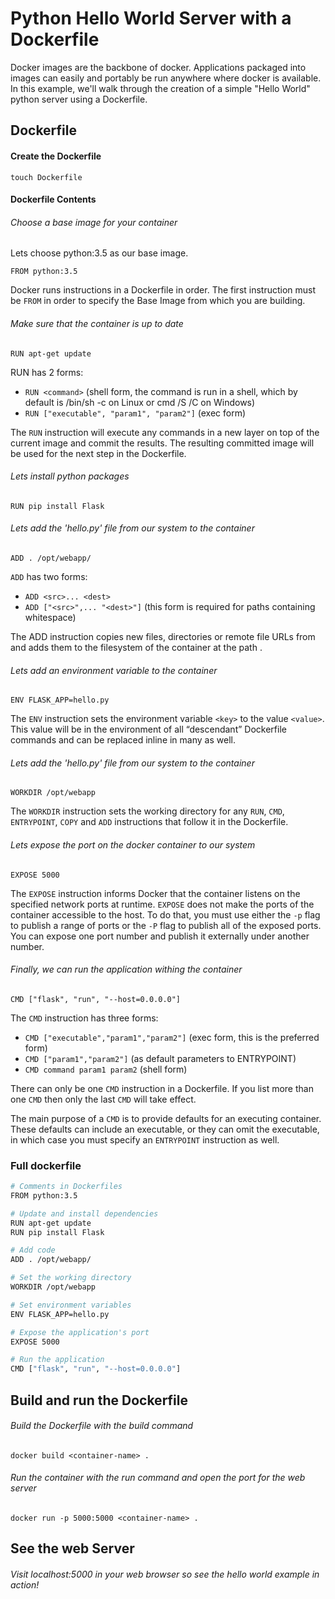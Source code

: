 # Python Hello World Server with a Dockerfile

Docker images are the backbone of docker. Applications packaged into images can easily and portably be run anywhere where docker is available. In this example, we'll walk through the creation of a simple "Hello World" python server using a Dockerfile.

## Dockerfile
#### Create the Dockerfile
```
touch Dockerfile
```

#### Dockerfile Contents

###### Choose a base image for your container
Lets choose python:3.5 as our base image.  
```
FROM python:3.5
```
Docker runs instructions in a Dockerfile in order. The first instruction must be `FROM` in order to specify the Base Image from which you are building.

###### Make sure that the container is up to date
```
RUN apt-get update
```
RUN has 2 forms:

* `RUN <command>` (shell form, the command is run in a shell, which by default is /bin/sh -c on Linux or cmd /S /C on Windows)  
* `RUN ["executable", "param1", "param2"]` (exec form)  

The `RUN` instruction will execute any commands in a new layer on top of the current image and commit the results. The resulting committed image will be used for the next step in the Dockerfile.

###### Lets install python packages
```
RUN pip install Flask
```

###### Lets add the 'hello.py' file from our system to the container
```
ADD . /opt/webapp/
```
`ADD` has two forms:
* `ADD <src>... <dest>`  
* `ADD ["<src>",... "<dest>"]` (this form is required for paths containing whitespace)  

The ADD instruction copies new files, directories or remote file URLs from <src> and adds them to the filesystem of the container at the path <dest>.

###### Lets add an environment variable to the container
```
ENV FLASK_APP=hello.py
```
The `ENV` instruction sets the environment variable `<key>` to the value `<value>`.
This value will be in the environment of all “descendant” Dockerfile commands and can be replaced inline in many as well.

###### Lets add the 'hello.py' file from our system to the container
```
WORKDIR /opt/webapp
```
The `WORKDIR` instruction sets the working directory for any `RUN`, `CMD`, `ENTRYPOINT`, `COPY` and `ADD` instructions that follow it in the Dockerfile.

###### Lets expose the port on the docker container to our system
```
EXPOSE 5000
```
The `EXPOSE` instruction informs Docker that the container listens on the specified network ports at runtime. `EXPOSE` does not make the ports of the container accessible to the host. To do that, you must use either the `-p` flag to publish a range of ports or the `-P` flag to publish all of the exposed ports. You can expose one port number and publish it externally under another number.

###### Finally, we can run the application withing the container
```
CMD ["flask", "run", "--host=0.0.0.0"]
```
The `CMD` instruction has three forms:  
* `CMD ["executable","param1","param2"]` (exec form, this is the preferred form)
* `CMD ["param1","param2"]` (as default parameters to ENTRYPOINT)
* `CMD command param1 param2` (shell form)

There can only be one `CMD` instruction in a Dockerfile. If you list more than one `CMD` then only the last `CMD` will take effect.

The main purpose of a `CMD` is to provide defaults for an executing container. These defaults can include an executable, or they can omit the executable, in which case you must specify an `ENTRYPOINT` instruction as well.

### Full dockerfile

```bash
# Comments in Dockerfiles
FROM python:3.5

# Update and install dependencies
RUN apt-get update
RUN pip install Flask

# Add code
ADD . /opt/webapp/

# Set the working directory
WORKDIR /opt/webapp

# Set environment variables
ENV FLASK_APP=hello.py

# Expose the application's port
EXPOSE 5000

# Run the application
CMD ["flask", "run", "--host=0.0.0.0"]
```

## Build and run the Dockerfile

###### Build the Dockerfile with the build command
```
docker build <container-name> .
```

###### Run the container with the run command and open the port for the web server
```
docker run -p 5000:5000 <container-name> .
```

## See the web Server
###### Visit localhost:5000 in your web browser so see the hello world example in action!
